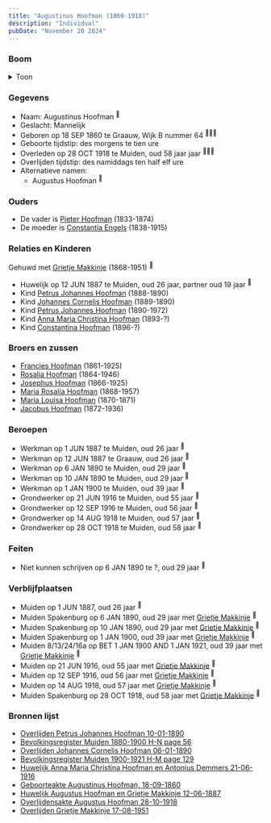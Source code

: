 ```yaml
---
title: "Augustinus Hoofman (1860-1918)"
description: "Individual"
pubDate: "November 20 2024"
---
```


### Boom
<details><summary>Toon</summary>

![test](https://www.plantuml.com/plantuml/svg/bPLHJzim4CVV_IbEus7RGoKdeMcAAY3jMWOQK6t0opGXjp6jgMCZsncg4DzzbzPjMDkjuIsnVUTV_lU_owbrpBWYbyJEX7fYXkKmOkFPnEX2PJqjjG5dcBAunPKZKv5n60ipbdpvpFCdDuUSvoDkx7B9EcwuTlCdJjva7KjcBRmG0EXgat5pCnNZcUBMTZev4-hu62BoIiX762wkicGPyM4eE2Q4hre_v4nz06RXd58QH007_MZG77Gnwyk3u39xXSxHY8tczoFjdEH7nz26o_Gx14aKOGBbk1BMyZUdxQoGyfwfx7vijBKZZK0O5WNmfT_3kDOXd1d6YcT4ypmzhL0qvGI3lffmQIkaGqGQTFjHF_eFqldLJGcKmAVFqEM_KIkr7oY0g-ix2Df1SukdS_JCiqoe2HuBct1nUuNfOxgW6Y0LRSA159EfctCfzJEIlH8lOAFXJn2FNotuI5mejsYBhAvBYqbXdL25tIe9RS6wbljB4oJmepzSiAw-QQyCOGBNlPjIXmGk2pIRAYtZoSuCEkMHmoMReUiUUSMLrAbB64CwBBqIhtFlBqiBqjipv6a6S8TMMF3ig4iG-heahQekqNPTLfRdpg2-5thA55wqxVrc7U_7S94kxdp7zr0VqwQLlXvgJTFJHd4fTc35TR2yP4dIheqL_vjgdrIqbbGXzVrUtR1VAwIw_OQrRuMGvkNGorXUWQLACRIYmJ7HcnfHjWpRLYoiuypL46j7jU5Eu6J7nDf54DGXE5osNTAEtqdWny9ghaJ4zsEru5kXuOszyHx__KutzyEDzu3u_cZyn7yHWlvQ9_8EtTZmiuzkHuJ4LsXp8o3abAiCVvf_0000)
</details>

### Gegevens
- Naam: Augustinus Hoofman <sup><a href="../s00011/" style="text-decoration:none" title="Geboorteakte Augustinus Hoofman, 18-09-1860">:link:</a></sup>
- Geslacht: Mannelijk
- Geboren op 18 SEP 1860 te Graauw, Wijk B nummer 64 <sup><a href="../s00011/" style="text-decoration:none" title="Geboorteakte Augustinus Hoofman, 18-09-1860">:link:</a><a href="../s00013/" style="text-decoration:none" title="Bevolkingsregister Muiden 1880-1900 H-N page 56">:link:</a><a href="../s00012/" style="text-decoration:none" title="Bevolkingsregister Muiden 1900-1921 H-M page 129">:link:</a></sup>
- Geboorte tijdstip: des morgens te tien ure
- Overleden op 28 OCT 1918 te Muiden, oud 58 jaar jaar <sup><a href="../s00008/" style="text-decoration:none" title="Overlijdensakte Augustus Hoofman 28-10-1918">:link:</a><a href="../s00206/" style="text-decoration:none" title="De Gooi- en Eemlander 06-11-1918">:link:</a><a href="../s00012/" style="text-decoration:none" title="Bevolkingsregister Muiden 1900-1921 H-M page 129">:link:</a></sup>
- Overlijden tijdstip: des namiddags ten half elf ure
- Alternatieve namen:
  - Augustus Hoofman <sup><a href="../s00002/" style="text-decoration:none" title="Huwelijk Petrus Johannes Hoofman en Wilhelmina Johanna Voorbraak, 14-08-1918">:link:</a></sup>

### Ouders
- De vader is [Pieter Hoofman](../i00013/) (1833-1874)
- De moeder is [Constantia Engels](../i00014/) (1838-1915)

### Relaties en Kinderen

Gehuwd met [Grietje Makkinje](../i00008/) (1868-1951) <sup><a href="../s00006/" style="text-decoration:none" title="Huwelijk Augustus Hoofman en Grietje Makkinje 12-06-1887">:link:</a></sup>
- Huwelijk op 12 JUN 1887 te Muiden, oud 26 jaar, partner oud 19 jaar <sup><a href="../s00006/" style="text-decoration:none" title="Huwelijk Augustus Hoofman en Grietje Makkinje 12-06-1887">:link:</a></sup>
- Kind [Petrus Johannes Hoofman](../i00015/) (1888-1890)
- Kind [Johannes Cornelis Hoofman](../i00016/) (1889-1890)
- Kind [Petrus Johannes Hoofman](../i00005/) (1890-1972)
- Kind [Anna Maria Christina Hoofman](../i00012/) (1893-?)
- Kind [Constantina Hoofman](../i00011/) (1896-?)

### Broers en zussen
- [Francies Hoofman](../i00023/) (1861-1925)
- [Rosalia Hoofman](../i00024/) (1864-1946)
- [Josephus Hoofman](../i00025/) (1866-1925)
- [Maria Rosalia Hoofman](../i00026/) (1868-1957)
- [Maria Louisa Hoofman](../i00027/) (1870-1871)
- [Jacobus Hoofman](../i00072/) (1872-1936)

### Beroepen
- Werkman op 1 JUN 1887 te Muiden, oud 26 jaar <sup><a href="../s00013/" style="text-decoration:none" title="Bevolkingsregister Muiden 1880-1900 H-N page 56">:link:</a></sup>
- Werkman op 12 JUN 1887 te Graauw, oud 26 jaar <sup><a href="../s00006/" style="text-decoration:none" title="Huwelijk Augustus Hoofman en Grietje Makkinje 12-06-1887">:link:</a></sup>
- Werkman op 6 JAN 1890 te Muiden, oud 29 jaar <sup><a href="../s00009/" style="text-decoration:none" title="Overlijden Johannes Cornelis Hoofman 06-01-1890 ">:link:</a></sup>
- Werkman op 10 JAN 1890 te Muiden, oud 29 jaar <sup><a href="../s00005/" style="text-decoration:none" title="Overlijden Petrus Johannes Hoofman 10-01-1890">:link:</a></sup>
- Werkman op 1 JAN 1900 te Muiden, oud 39 jaar <sup><a href="../s00012/" style="text-decoration:none" title="Bevolkingsregister Muiden 1900-1921 H-M page 129">:link:</a></sup>
- Grondwerker op 21 JUN 1916 te Muiden, oud 55 jaar <sup><a href="../s00021/" style="text-decoration:none" title="Huwelijk Anna Maria Christina Hoofman en Antonius Demmers 21-06-1916">:link:</a></sup>
- Grondwerker op 12 SEP 1916 te Muiden, oud 56 jaar <sup><a href="../s00023/" style="text-decoration:none" title="Huwelijk Constantina Hoofman en Adrianus van Rooijen 12-09-1916">:link:</a></sup>
- Grondwerker op 14 AUG 1918 te Muiden, oud 57 jaar <sup><a href="../s00002/" style="text-decoration:none" title="Huwelijk Petrus Johannes Hoofman en Wilhelmina Johanna Voorbraak, 14-08-1918">:link:</a></sup>
- Grondwerker op 28 OCT 1918 te Muiden, oud 58 jaar <sup><a href="../s00008/" style="text-decoration:none" title="Overlijdensakte Augustus Hoofman 28-10-1918">:link:</a></sup>

### Feiten
- Niet kunnen schrijven op 6 JAN 1890 te ?, oud 29 jaar <sup><a href="../s00009/" style="text-decoration:none" title="Overlijden Johannes Cornelis Hoofman 06-01-1890 ">:link:</a></sup>

### Verblijfplaatsen
- Muiden  op 1 JUN 1887, oud 26 jaar  <sup><a href="../s00013/" style="text-decoration:none" title="Bevolkingsregister Muiden 1880-1900 H-N page 56">:link:</a></sup>
- Muiden Spakenburg op 6 JAN 1890, oud 29 jaar met [Grietje Makkinje](../i00008/) <sup><a href="../s00009/" style="text-decoration:none" title="Overlijden Johannes Cornelis Hoofman 06-01-1890 ">:link:</a></sup>
- Muiden Spakenburg op 10 JAN 1890, oud 29 jaar met [Grietje Makkinje](../i00008/) <sup><a href="../s00005/" style="text-decoration:none" title="Overlijden Petrus Johannes Hoofman 10-01-1890">:link:</a></sup>
- Muiden Spakenburg op 1 JAN 1900, oud 39 jaar met [Grietje Makkinje](../i00008/) <sup><a href="../s00012/" style="text-decoration:none" title="Bevolkingsregister Muiden 1900-1921 H-M page 129">:link:</a></sup>
- Muiden 8/13/24/16a op BET 1 JAN 1900 AND 1 JAN 1921, oud 39 jaar met [Grietje Makkinje](../i00008/) <sup><a href="../s00012/" style="text-decoration:none" title="Bevolkingsregister Muiden 1900-1921 H-M page 129">:link:</a></sup>
- Muiden  op 21 JUN 1916, oud 55 jaar met [Grietje Makkinje](../i00008/) <sup><a href="../s00021/" style="text-decoration:none" title="Huwelijk Anna Maria Christina Hoofman en Antonius Demmers 21-06-1916">:link:</a></sup>
- Muiden  op 12 SEP 1916, oud 56 jaar met [Grietje Makkinje](../i00008/) <sup><a href="../s00023/" style="text-decoration:none" title="Huwelijk Constantina Hoofman en Adrianus van Rooijen 12-09-1916">:link:</a></sup>
- Muiden  op 14 AUG 1918, oud 57 jaar met [Grietje Makkinje](../i00008/) <sup><a href="../s00002/" style="text-decoration:none" title="Huwelijk Petrus Johannes Hoofman en Wilhelmina Johanna Voorbraak, 14-08-1918">:link:</a></sup>
- Muiden Spakenburg op 28 OCT 1918, oud 58 jaar met [Grietje Makkinje](../i00008/) <sup><a href="../s00008/" style="text-decoration:none" title="Overlijdensakte Augustus Hoofman 28-10-1918">:link:</a></sup>

### Bronnen lijst
- [Overlijden Petrus Johannes Hoofman 10-01-1890](../s00005/)
- [Bevolkingsregister Muiden 1880-1900 H-N page 56](../s00013/)
- [Overlijden Johannes Cornelis Hoofman 06-01-1890 ](../s00009/)
- [Bevolkingsregister Muiden 1900-1921 H-M page 129](../s00012/)
- [Huwelijk Anna Maria Christina Hoofman en Antonius Demmers 21-06-1916](../s00021/)
- [Geboorteakte Augustinus Hoofman, 18-09-1860](../s00011/)
- [Huwelijk Augustus Hoofman en Grietje Makkinje 12-06-1887](../s00006/)
- [Overlijdensakte Augustus Hoofman 28-10-1918](../s00008/)
- [Overlijden Grietje Makkinje 17-08-1951](../s00014/)